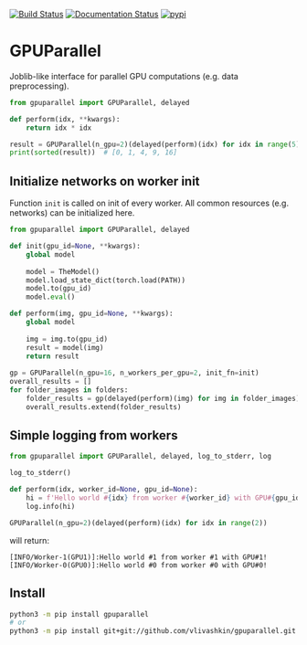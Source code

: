 [![Build Status](https://travis-ci.com/vlivashkin/GPUParallel.svg?branch=main)](https://travis-ci.com/vlivashkin/gpuparallel)
[![Documentation Status](https://readthedocs.org/projects/gpuparallel/badge/?version=latest)](https://gpuparallel.readthedocs.io/en/latest/?badge=latest)
[![pypi](https://pypip.in/v/gpuparallel/badge.svg)](https://pypi.python.org/pypi/gpuparallel/)
# GPUParallel
Joblib-like interface for parallel GPU computations (e.g. data preprocessing).

```python
from gpuparallel import GPUParallel, delayed

def perform(idx, **kwargs):
    return idx * idx

result = GPUParallel(n_gpu=2)(delayed(perform)(idx) for idx in range(5))
print(sorted(result))  # [0, 1, 4, 9, 16]
```

## Initialize networks on worker init
Function `init` is called on init of every worker. All common resources (e.g. networks) can be initialized here.

```python
from gpuparallel import GPUParallel, delayed

def init(gpu_id=None, **kwargs):
    global model
    
    model = TheModel()
    model.load_state_dict(torch.load(PATH))
    model.to(gpu_id)
    model.eval()

def perform(img, gpu_id=None, **kwargs):
    global model
    
    img = img.to(gpu_id)
    result = model(img)
    return result
    
gp = GPUParallel(n_gpu=16, n_workers_per_gpu=2, init_fn=init)
overall_results = []
for folder_images in folders:
    folder_results = gp(delayed(perform)(img) for img in folder_images)
    overall_results.extend(folder_results)
```

## Simple logging from workers
```python
from gpuparallel import GPUParallel, delayed, log_to_stderr, log

log_to_stderr()

def perform(idx, worker_id=None, gpu_id=None):
    hi = f'Hello world #{idx} from worker #{worker_id} with GPU#{gpu_id}!'
    log.info(hi)

GPUParallel(n_gpu=2)(delayed(perform)(idx) for idx in range(2))
```
will return:
```
[INFO/Worker-1(GPU1)]:Hello world #1 from worker #1 with GPU#1!
[INFO/Worker-0(GPU0)]:Hello world #0 from worker #0 with GPU#0!
```

## Install
```bash
python3 -m pip install gpuparallel
# or
python3 -m pip install git+git://github.com/vlivashkin/gpuparallel.git
```